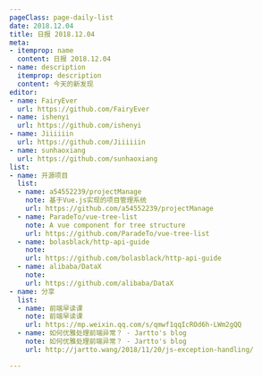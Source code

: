```yaml
---
pageClass: page-daily-list
date: 2018.12.04
title: 日报 2018.12.04
meta:
- itemprop: name
  content: 日报 2018.12.04
- name: description
  itemprop: description
  content: 今天的新发现
editor:
- name: FairyEver
  url: https://github.com/FairyEver
- name: ishenyi
  url: https://github.com/ishenyi
- name: Jiiiiiin
  url: https://github.com/Jiiiiiin
- name: sunhaoxiang
  url: https://github.com/sunhaoxiang
list:
- name: 开源项目
  list:
  - name: a54552239/projectManage
    note: 基于Vue.js实现的项目管理系统
    url: https://github.com/a54552239/projectManage
  - name: ParadeTo/vue-tree-list
    note: A vue component for tree structure
    url: https://github.com/ParadeTo/vue-tree-list
  - name: bolasblack/http-api-guide
    note: 
    url: https://github.com/bolasblack/http-api-guide
  - name: alibaba/DataX
    note: 
    url: https://github.com/alibaba/DataX
- name: 分享
  list:
  - name: 前端早读课
    note: 前端早读课
    url: https://mp.weixin.qq.com/s/qmwf1qqIcROd6h-LWm2gQQ
  - name: 如何优雅处理前端异常？ - Jartto's blog
    note: 如何优雅处理前端异常？ - Jartto's blog
    url: http://jartto.wang/2018/11/20/js-exception-handling/

---
```


<daily-list v-bind="$page.frontmatter"/>